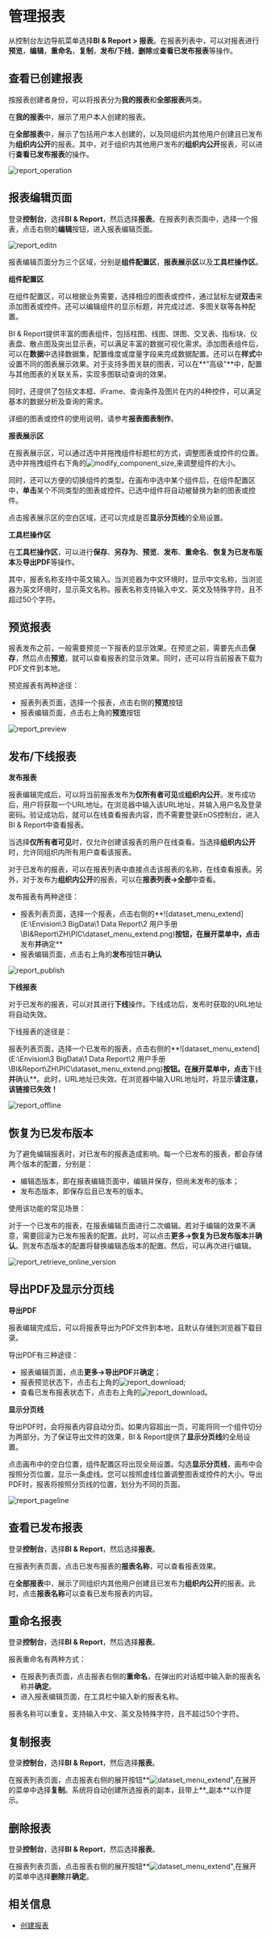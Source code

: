 # 管理报表

从控制台左边导航菜单选择**BI & Report > 报表**。在报表列表中，可以对报表进行**预览**，**编辑**，**重命名**，**复制**，**发布/下线**，**删除**或**查看已发布报表**等操作。

## 查看已创建报表

按报表创建者身份，可以将报表分为**我的报表**和**全部报表**两类。

在**我的报表**中，展示了用户本人创建的报表。

在**全部报表**中，展示了包括用户本人创建的，以及同组织内其他用户创建且已发布为**组织内公开**的报表。其中，对于组织内其他用户发布的**组织内公开**报表，可以进行**查看已发布报表**的操作。

![report_operation](media/report_operation.png)



## 报表编辑页面

登录**控制台**，选择**BI & Report**，然后选择**报表**。在报表列表页面中，选择一个报表，点击右侧的**编辑**按钮，进入报表编辑页面。

![report_editn](media/report_edit.png)

报表编辑页面分为三个区域，分别是**组件配置区**，**报表展示区**以及**工具栏操作区**。

**组件配置区**

在组件配置区，可以根据业务需要，选择相应的图表或控件，通过鼠标左键**双击**来添加图表或控件。还可以编辑组件的显示标题，并完成过滤、多图关联等各种配置。

BI & Report提供丰富的图表组件，包括柱图、线图、饼图、交叉表、指标块、仪表盘、散点图及突出显示表，可以满足丰富的数据可视化需求。添加图表组件后，可以在**数据**中选择数据集，配置维度或度量字段来完成数据配置。还可以在**样式**中设置不同的图表展示效果。对于支持多图关联的图表，可以在**"高级"**中，配置与其他图表的关联关系，实现多图联动查询的效果。

同时，还提供了包括文本框、iFrame、查询条件及图片在内的4种控件，可以满足基本的数据分析及查询的需求。

详细的图表或控件的使用说明，请参考**报表图表制作**。

**报表展示区**

在报表展示区，可以通过选中并拖拽组件标题栏的方式，调整图表或控件的位置。选中并拖拽组件右下角的![modify_component_size](media/modify_component_size.png),来调整组件的大小。

同时，还可以方便的切换组件的类型。在画布中选中某个组件后，在组件配置区中，**单击**某个不同类型的图表或控件。已选中组件将自动被替换为新的图表或控件。

点击报表展示区的空白区域，还可以完成是否**显示分页线**的全局设置。

**工具栏操作区**

在**工具栏操作区**，可以进行**保存**、**另存为**、**预览**、**发布**、**重命名**、**恢复为已发布版本**及**导出PDF**等操作。

其中，报表名称支持中英文输入。当浏览器为中文环境时，显示中文名称，当浏览器为英文环境时，显示英文名称。报表名称支持输入中文、英文及特殊字符，且不超过50个字符。



## 预览报表

报表发布之前，一般需要预览一下报表的显示效果。在预览之前，需要先点击**保存**，然后点击**预览**，就可以查看报表的显示效果。同时，还可以将当前报表下载为PDF文件到本地。

预览报表有两种途径：

- 报表列表页面，选择一个报表，点击右侧的**预览**按钮
- 报表编辑页面，点击右上角的**预览**按钮

![report_preview](media/report_preview.png)



## 发布/下线报表

**发布报表**

报表编辑完成后，可以将当前报表发布为**仅所有者可见**或**组织内公开**。发布成功后，用户将获取一个URL地址。在浏览器中输入该URL地址，并输入用户名及登录密码。验证成功后，就可以在线查看报表内容，而不需要登录EnOS控制台，进入BI & Report中查看报表。

当选择**仅所有者可见**时，仅允许创建该报表的用户在线查看。当选择**组织内公开**时，允许同组织内所有用户查看该报表。

对于已发布的报表，可以在报表列表中直接点击该报表的名称，在线查看报表。另外，对于发布为**组织内公开**的报表，可以在**报表列表->全部**中查看。

发布报表有两种途径：

- 报表列表页面，选择一个报表，点击右侧的**![dataset_menu_extend](E:\Envision\3 BigData\1 Data Report\2 用户手册\BI&Report\ZH\PIC\dataset_menu_extend.png)**按钮，在展开菜单中，点击**发布**并**确定**
- 报表编辑页面，点击右上角的**发布**按钮并**确认**

![report_publish](media/report_publish.png)

**下线报表**

对于已发布的报表，可以对其进行**下线**操作。下线成功后，发布时获取的URL地址将自动失效。

下线报表的途径是：

报表列表页面，选择一个已发布的报表，点击右侧的**![dataset_menu_extend](E:\Envision\3 BigData\1 Data Report\2 用户手册\BI&Report\ZH\PIC\dataset_menu_extend.png)**按钮。在展开菜单中，点击**下线**并**确认**。此时，URL地址已失效。在浏览器中输入URL地址时，将显示**请注意，该链接已失效！**

![report_offline](media/report_offline.png)

## 恢复为已发布版本

为了避免编辑报表时，对已发布的报表造成影响。每一个已发布的报表，都会存储两个版本的配置，分别是：

- 编辑态版本，即在报表编辑页面中，编辑并保存，但尚未发布的版本；
- 发布态版本，即保存后且已发布的版本。

使用该功能的常见场景：

对于一个已发布的报表，在报表编辑页面进行二次编辑。若对于编辑的效果不满意，需要回滚为已发布报表的配置。此时，可以点击**更多->恢复为已发布版本**并**确认**。则发布态版本的配置将替换编辑态版本的配置。然后，可以再次进行编辑。



![report_retrieve_online_version](media/report_retrieve_online_version.png)





## 导出PDF及显示分页线

**导出PDF**

报表编辑完成后，可以将报表导出为PDF文件到本地，且默认存储到浏览器下载目录。

导出PDF有三种途径：

- 报表编辑页面，点击**更多->导出PDF**并**确定**；
- 报表预览状态下，点击右上角的![report_download](media/report_download.png);
- 查看已发布报表状态下，点击右上角的![report_download](media/report_download.png)。

**显示分页线**

导出PDF时，会将报表内容自动分页。如果内容超出一页，可能将同一个组件切分为两部分。为了保证导出文件的效果，BI & Report提供了**显示分页线**的全局设置。

点击画布中的空白位置，组件配置区将出现全局设置。勾选**显示分页线**，画布中会按照分页位置，显示一条虚线。您可以按照虚线位置调整图表或控件的大小。导出PDF时，报表将按照分页线的位置，划分为不同的页面。

![report_pageline](media\report_pageline.png)





## 查看已发布报表

登录**控制台**，选择**BI & Report**，然后选择**报表**。

在报表列表页面，点击已发布报表的**报表名称**，可以查看报表效果。

在**全部报表**中，展示了同组织内其他用户创建且已发布为**组织内公开**的报表。此时，点击**报表名称**可以查看已发布报表的内容。



## 重命名报表

登录**控制台**，选择**BI & Report**，然后选择**报表**。

报表重命名有两种方式：

- 在报表列表页面，点击报表右侧的**重命名**，在弹出的对话框中输入新的报表名称并**确定**。
- 进入报表编辑页面，在工具栏中输入新的报表名称。

报表名称可以重复。支持输入中文、英文及特殊字符，且不超过50个字符。



## 复制报表

登录**控制台**，选择**BI & Report**，然后选择**报表**。

在报表列表页面，点击报表右侧的展开按钮**![dataset_menu_extend](media/dataset_menu_extend.png)",在展开的菜单中选择**复制**。系统将自动创建所选报表的副本，且带上**_副本**以作提示。



## 删除报表

登录**控制台**，选择**BI & Report**，然后选择**报表**。

在报表列表页面，点击报表右侧的展开按钮**![dataset_menu_extend](media/dataset_menu_extend.png)",在展开的菜单中选择**删除**并**确定**。

## 相关信息

- [创建报表](creating_report)
